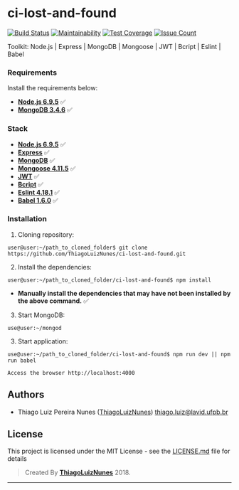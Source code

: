 # ci-lost-and-found

[![Build Status](https://travis-ci.org/ThiagoLuizNunes/ci-lost-and-found.svg?branch=master)](https://travis-ci.org/ThiagoLuizNunes/ci-lost-and-found)
[![Maintainability](https://api.codeclimate.com/v1/badges/fa2b7ec79cd70ed54605/maintainability)](https://codeclimate.com/github/ThiagoLuizNunes/ci-lost-and-found/maintainability)
[![Test Coverage](https://api.codeclimate.com/v1/badges/fa2b7ec79cd70ed54605/test_coverage)](https://codeclimate.com/github/ThiagoLuizNunes/ci-lost-and-found/test_coverage)
[![Issue Count](https://codeclimate.com/github/ThiagoLuizNunes/ci-lost-and-found/badges/issue_count.svg)](https://codeclimate.com/github/ThiagoLuizNunes/ci-lost-and-found/issues)

Toolkit: Node.js | Express | MongoDB | Mongoose | JWT | Bcript | Eslint | Babel

### Requirements ###
Install the requirements below:
* **[Node.js 6.9.5](http://nodejs.org/en/)** :white_check_mark:
* **[MongoDB 3.4.6](https://www.mongodb.com/)** :white_check_mark:

### Stack ###
* **[Node.js 6.9.5](http://nodejs.org/en/)** :white_check_mark:
* **[Express](http://nodejs.org/en/)** :white_check_mark:
* **[MongoDB](https://www.mongodb.com/)** :white_check_mark:
* **[Mongoose 4.11.5](http://mongoosejs.com/)** :white_check_mark:
* **[JWT](https://jwt.io/)** :white_check_mark:
* **[Bcript](https://www.npmjs.com/package/bcrypt)** :white_check_mark:
* **[Eslint 4.18.1](https://eslint.org/)** :white_check_mark:
* **[Babel 1.6.0](https://babeljs.io/)** :white_check_mark:

### Installation ###

1. Cloning repository:
  ```
  user@user:~/path_to_cloned_folder$ git clone https://github.com/ThiagoLuizNunes/ci-lost-and-found.git
  ```
2. Install the dependencies:
  ```
  user@user:~/path_to_cloned_folder/ci-lost-and-found$ npm install
  ```
  - **Manually install the dependencies that may have not been installed by the above command.** :white_check_mark:
3. Start MongoDB:
  ```
  use@user:~/mongod
  ```
3. Start application:
  ```
  use@user:~/path_to_cloned_folder/ci-lost-and-found$ npm run dev || npm run babel
  ```
  ```
  Access the browser http://localhost:4000
  ```
## Authors

* Thiago Luiz Pereira Nunes ([ThiagoLuizNunes](https://github.com/ThiagoLuizNunes)) thiago.luiz@lavid.ufpb.br

## License

This project is licensed under the MIT License - see the [LICENSE.md](LICENSE.md) file for details

>Created By **[ThiagoLuizNunes](https://www.linkedin.com/in/thiago-luiz-507483112/)** 2018.

---
